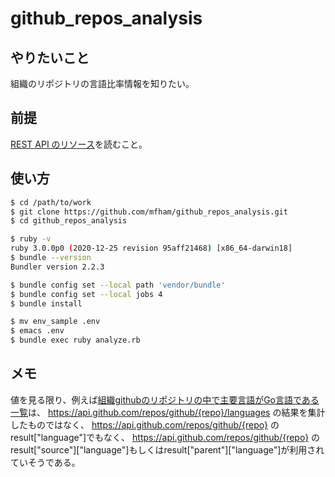 # github_repos_analysis

## やりたいこと

組織のリポジトリの言語比率情報を知りたい。

## 前提

[REST API のリソース](https://docs.github.com/ja/free-pro-team@latest/rest/overview/resources-in-the-rest-api)を読むこと。

## 使い方

```bash
$ cd /path/to/work
$ git clone https://github.com/mfham/github_repos_analysis.git
$ cd github_repos_analysis

$ ruby -v
ruby 3.0.0p0 (2020-12-25 revision 95aff21468) [x86_64-darwin18]
$ bundle --version
Bundler version 2.2.3

$ bundle config set --local path 'vendor/bundle'
$ bundle config set --local jobs 4
$ bundle install

$ mv env_sample .env
$ emacs .env
$ bundle exec ruby analyze.rb
```

## メモ

値を見る限り、例えば[組織githubのリポジトリの中で主要言語がGo言語である一覧](https://github.com/github?q=&type=&language=go)は、
https://api.github.com/repos/github/{repo}/languages の結果を集計したものではなく、
https://api.github.com/repos/github/{repo} の result["language"]でもなく、
https://api.github.com/repos/github/{repo} の result["source"]["language"]もしくはresult["parent"]["language"]が利用されていそうである。
